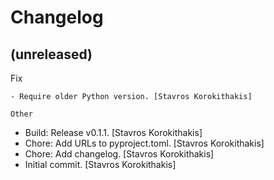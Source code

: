 Changelog
=========


(unreleased)
------------

Fix
~~~
- Require older Python version. [Stavros Korokithakis]

Other
~~~~~
- Build: Release v0.1.1. [Stavros Korokithakis]
- Chore: Add URLs to pyproject.toml. [Stavros Korokithakis]
- Chore: Add changelog. [Stavros Korokithakis]
- Initial commit. [Stavros Korokithakis]


